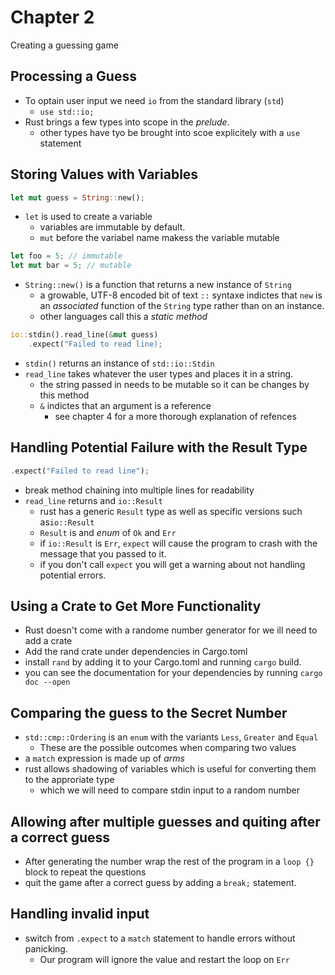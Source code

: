 # Chapter 2
Creating a guessing game

## Processing a Guess
- To optain user input we need `io` from the standard library (`std`)
  - `use std::io;`
- Rust brings a few types into scope in the _prelude_.
  - other types have tyo be brought into scoe explicitely with a `use` statement

## Storing Values with Variables

``` rust
let mut guess = String::new();
```

- `let` is used to create a variable
  - variables are immutable by default.
  - `mut` before the variabel name makess the variable mutable

``` rust
let foo = 5; // immutable
let mut bar = 5; // mutable
```

- `String::new()` is a function that returns a new instance of `String`
  - a growable, UTF-8 encoded bit of text
  `::` syntaxe indictes that `new` is an _associated_ function of the `String` type rather than on an instance.
  - other languages call this a _static method_

``` rust
io::stdin().read_line(&mut guess)
    .expect("Failed to read line);
```

- `stdin()` returns an instance of `std::io::Stdin`
- `read_line` takes whatever the user types and places it in a string.
  - the string passed in needs to be mutable so it can be changes by this method
  - `&` indictes that an argument is a reference
    - see chapter 4 for a more thorough explanation of refences

## Handling Potential Failure with the Result Type
``` rust
.expect("Failed to read line");
```
- break method chaining into multiple lines for readability
- `read_line` returns and `io::Result`
  - rust has a generic `Result` type as well as specific versions such as`io::Result`
  - `Result` is and _enum_ of `Ok` and `Err`
  - if `io::Result` is `Err`, `expect` will cause the program to crash with the message that you passed to it.
  - if you don't call `expect` you will get a warning about not handling potential errors.

## Using a Crate to Get More Functionality
- Rust doesn't come with a randome number generator for we ill need to add a crate
- Add the rand crate under dependencies in Cargo.toml
- install `rand` by adding it to your Cargo.toml and running `cargo` build.
- you can see the documentation for your dependencies by running `cargo doc --open`

## Comparing the guess to the Secret Number
- `std::cmp::Ordering` is an `enum` with the variants `Less`, `Greater` and `Equal`
    - These are the possible outcomes when comparing two values
- a `match` expression is made up of _arms_
- rust allows shadowing of variables which is useful for converting them to the approriate type
  - which we will need to compare stdin input to a random number

## Allowing after multiple guesses and quiting after a correct guess
- After generating the number wrap the rest of the program in a `loop {}` block to repeat the questions
- quit the game after a correct guess by adding a `break;` statement.

## Handling invalid input
- switch from `.expect` to a `match` statement to handle errors without panicking.
  - Our program will ignore the value and restart the loop on `Err`